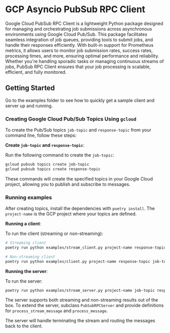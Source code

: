 # GCP Asyncio PubSub RPC Client

Google Cloud PubSub RPC Client is a lightweight Python package
designed for managing and orchestrating job submissions across
asynchronous environments using Google Cloud Pub/Sub. This package
facilitates seamless integration of job queues, providing tools to
submit jobs, and handle their responses
efficiently. With built-in support for Prometheus metrics, it allows
users to monitor job submission rates, success rates, processing
times, and more, ensuring optimal performance and reliability. Whether
you're handling sporadic tasks or managing continuous streams of jobs,
PubSub RPC Client ensures that your job processing is scalable,
efficient, and fully monitored.

## Getting Started

Go to the examples folder to see how to quickly get a sample client
and server up and running.

### Creating Google Cloud Pub/Sub Topics Using `gcloud`

To create the Pub/Sub topics `job-topic` and `response-topic` from
your command line, follow these steps:

**Create `job-topic` and `response-topic`**:

Run the following command to create the `job-topic`:

``` sh
gcloud pubsub topics create job-topic
gcloud pubsub topics create response-topic
```

These commands will create the specified topics in your Google Cloud
project, allowing you to publish and subscribe to messages.

### Running examples

After creating topics, install the dependencies with `poetry install`.
The `project-name` is the GCP project where your topics are defined.

**Running a client**:

To run the client (streaming or non-streaming):

``` sh
# Streaming client
poetry run python examples/stream_client.py project-name response-topic job-topic

# Non-streaming client
poetry run python examples/client.py project-name response-topic job-topic
```

**Running the server**:

To run the server:

``` sh
poetry run python examples/stream_server.py project-name job-topic response-topic
```

The server supports both streaming and non-streaming results out of
the box. To extend the server, subclass `PubSubRPCServer` and provide
definitions for `process_stream_message` and `process_message`.

The server will handle terminating the stream and routing the messages
back to the client.
